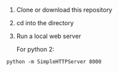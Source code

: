 1. Clone or download this repository

2. cd into the directory

3. Run a local web server

	For python 2:
```
python -m SimpleHTTPServer 8000
```



